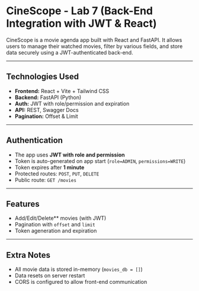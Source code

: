 # CineScope - Lab 7 (Back-End Integration with JWT & React)

CineScope is a movie agenda app built with React and FastAPI. It allows users to manage their watched movies, filter by various fields, and store data securely using a JWT-authenticated back-end.

---

## Technologies Used

- **Frontend:** React + Vite + Tailwind CSS
- **Backend:** FastAPI (Python)
- **Auth:** JWT with role/permission and expiration
- **API:** REST, Swagger Docs
- **Pagination:** Offset & Limit

---

## Authentication

- The app uses **JWT with role and permission**
- Token is auto-generated on app start (`role=ADMIN`, `permissions=WRITE`)
- Token expires after **1 minute**
- Protected routes: `POST`, `PUT`, `DELETE`
- Public route: `GET /movies`

---

## Features

- Add/Edit/Delete** movies (with JWT)
- Pagination with `offset` and `limit`
- Token ageneration and expiration

---

## Extra Notes

- All movie data is stored in-memory (`movies_db = []`)
- Data resets on server restart
- CORS is configured to allow front-end communication
